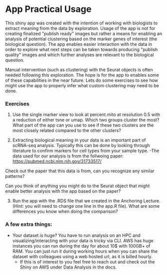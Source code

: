 # App Practical Usage
This shiny app was created with the intention of working with biologists to extract meaning from the data by exploration.
Usage of the app is not for creating finalized "publish ready" images but rather a means for enabling an analysis of 
potential clustering based on the marker genes of interest (the biological question). The app enables easier interaction
with the data in order to explore what next steps can be taken towards producing "publish quality" images and which 
further analyses are relevant to the biological question. 

Manual intervention (such as clustering) with the Seurat objects is often needed following this exploration. The hope 
is for the app to enables some of these capabilities in the near future. Lets do some exercises to see how might use the
app to properly infer what custom clustering may need to be done.  



### Exercises
1) Use the single marker view to look at percent.mito at resolution 0.5 with a reduction of either tsne or umap. 
Which two groups cluster the most? What part of the app can you use to see if these two clusters are the most closely
related compared to the other clusters?

2) Extracting biological meaning in your data is an important part of scRNA-seq analysis. Typically this can be done by
looking through literature to confirm markers for cell types from your sample type. 
    -The data used for our analysis is from the follwoing paper: https://pubmed.ncbi.nlm.nih.gov/31733517/

Check out the paper that this data is from, can you recognize any similar patterns? 

Can you think of anything you might do to the Seurat object that might enable better analysis with the app based on the paper?

3) Run the app with the .RDS file that we created in the Anchoring Lecture. (Hint: you will need to change one line
in the app.R file). What are some differences you know when doing the comparison?



### A few extra things:
- Your dataset is huge? You have to run analysis on an HPC and visualizing/interacting with your data is tricky via CLI. 
AWS has huge instances you can run during the day for about 10$ with 100GB+ of RAM. You can just run it during working hours
when you can share the dataset with colleagues using a web hosted url, as it is billed hourly. 
    - If this is of interest to you feel free to reach out and check out the Shiny on AWS under Data Analysis in the docs. 
